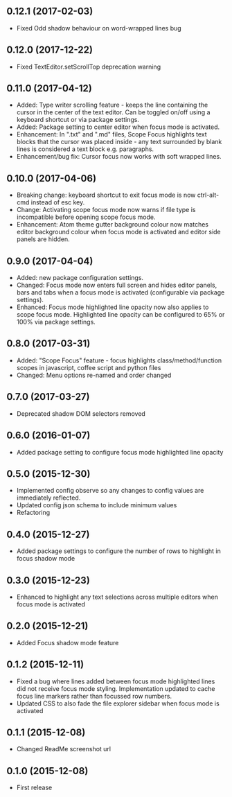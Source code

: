 
## 0.12.1  (2017-02-03)
* Fixed Odd shadow behaviour on word-wrapped lines bug

## 0.12.0  (2017-12-22)
* Fixed TextEditor.setScrollTop deprecation warning

## 0.11.0  (2017-04-12)
* Added: Type writer scrolling feature - keeps the line containing the cursor in the center of the text editor. Can be toggled on/off using a keyboard shortcut or via package settings.
* Added: Package setting to center editor when focus mode is activated.
* Enhancement: In ".txt" and ".md" files, Scope Focus highlights text blocks that the cursor was placed inside - any text surrounded by blank lines is considered a text block e.g. paragraphs.
* Enhancement/bug fix: Cursor focus now works with soft wrapped lines.

## 0.10.0  (2017-04-06)
* Breaking change: keyboard shortcut to exit focus mode is now ctrl-alt-cmd instead of esc key.
* Change: Activating scope focus mode now warns if file type is incompatible before opening scope focus mode.
* Enhancement: Atom theme gutter background colour now matches editor background colour when focus mode is activated and editor side panels are hidden.

## 0.9.0  (2017-04-04)
* Added: new package configuration settings.
* Changed: Focus mode now enters full screen and hides editor panels, bars and tabs when a focus mode is activated (configurable via package settings).
* Enhanced: Focus mode highlighted line opacity now also applies to scope focus mode. Highlighted line opacity can be configured to 65% or 100% via package settings.

## 0.8.0  (2017-03-31)
* Added: "Scope Focus" feature - focus highlights class/method/function scopes in javascript, coffee script and python files
* Changed: Menu options re-named and order changed

## 0.7.0  (2017-03-27)
* Deprecated shadow DOM selectors removed

## 0.6.0  (2016-01-07)
* Added package setting to configure focus mode highlighted line opacity

## 0.5.0  (2015-12-30)
* Implemented config observe so any changes to config values are immediately reflected.
* Updated config json schema to include minimum values
* Refactoring

## 0.4.0  (2015-12-27)
* Added package settings to configure the number of rows to highlight in focus shadow mode

## 0.3.0  (2015-12-23)
* Enhanced to highlight any text selections across multiple editors when focus mode is activated

## 0.2.0  (2015-12-21)
* Added Focus shadow mode feature

## 0.1.2  (2015-12-11)
* Fixed a bug where lines added between focus mode highlighted lines did not receive focus mode styling.
Implementation updated to cache focus line markers rather than focussed row numbers.
* Updated CSS to also fade the file explorer sidebar when focus mode is activated

## 0.1.1  (2015-12-08)
* Changed ReadMe screenshot url

## 0.1.0  (2015-12-08)
* First release
